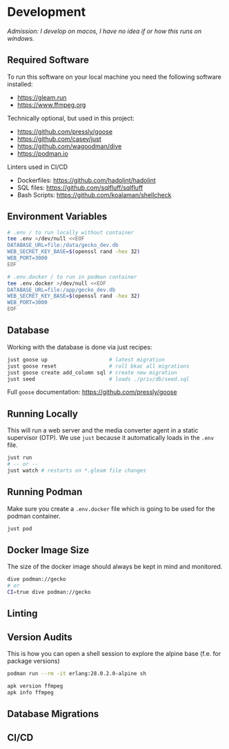 # Development

*Admission: I develop on macos, I have no idea if or how this runs on windows.*

## Required Software

To run this software on your local machine you need the following software installed:
- https://gleam.run
- https://www.ffmpeg.org

Technically optional, but used in this project:
- https://github.com/pressly/goose
- https://github.com/casey/just
- https://github.com/wagoodman/dive
- https://podman.io

Linters used in CI/CD
- Dockerfiles: https://github.com/hadolint/hadolint
- SQL files: https://github.com/sqlfluff/sqlfluff
- Bash Scripts: https://github.com/koalaman/shellcheck

## Environment Variables

```sh
# .env / to run locally without container
tee .env >/dev/null <<EOF
DATABASE_URL=file:/data/gecko_dev.db
WEB_SECRET_KEY_BASE=$(openssl rand -hex 32)
WEB_PORT=3000
EOF
``````

```sh
# .env.docker / to run in podman container
tee .env.docker >/dev/null <<EOF
DATABASE_URL=file:/app/gecko_dev.db
WEB_SECRET_KEY_BASE=$(openssl rand -hex 32)
WEB_PORT=3000
EOF
```

## Database

Working with the database is done via just recipes:
```sh
just goose up                    # latest migration
just goose reset                 # roll bkac all migrations
just goose create add_column sql # create new migration
just seed                        # loads ./priv/db/seed.sql
```

Full `goose` documentation: https://github.com/pressly/goose

## Running Locally

This will run a web server and the media converter agent in a static supervisor (OTP).
We use `just` because it automatically loads in the `.env` file.

```sh
just run
# -- or --
just watch # restarts on *.gleam file changes
```

## Running Podman

Make sure you create a `.env.docker` file which is going to be used for the podman container.

```sh
just pod
```

## Docker Image Size

The size of the docker image should always be kept in mind and monitored.

```sh
dive podman://gecko
# or
CI=true dive podman://gecko
```

## Linting

## Version Audits

This is how you can open a shell session to explore the alpine base (f.e. for package versions)
```sh
podman run --rm -it erlang:28.0.2.0-alpine sh
```
```sh
apk version ffmpeg
apk info ffmpeg
```

## Database Migrations

## CI/CD
